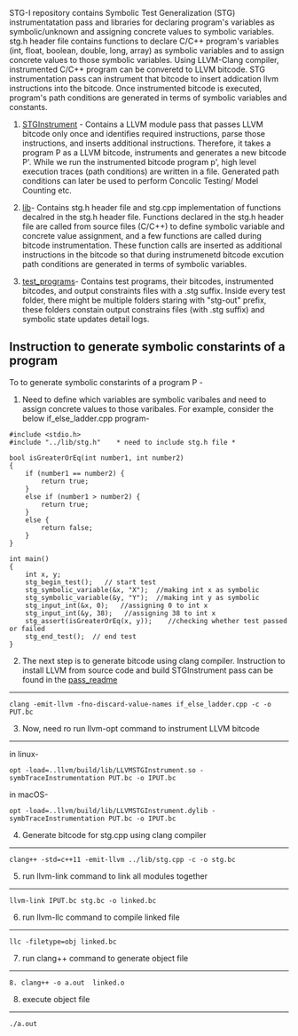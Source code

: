 STG-I repository contains Symbolic Test Generalization (STG) instrumentatation pass and libraries for declaring program's variables as symbolic/unknown and assigning concrete values to symbolic variables. stg.h header file contains functions to declare C/C++ program's variables (int, float, boolean, double, long, array) as symbolic variables and to assign concrete values to those symbolic variables. Using LLVM-Clang compiler, instrumented C/C++ program can be converetd to LLVM bitcode. 
STG instrumentation pass can instrument that bitcode to insert addication llvm instructions into the bitcode. Once instrumented bitcode is executed, program's path conditions are generated in terms of symbolic variables and constants. 

1. [STGInstrument](https://github.com/soneyahossain/STG-I/tree/master/pass/STGInstrument) - Contains a LLVM module pass that passes LLVM bitcode only once and identifies required instructions, parse those instructions, and inserts additional instructions. Therefore, it takes a program P as a LLVM bitcode, instruments and generates a new bitcode P'. 
While we run the instrumented bitcode program p', high level execution traces (path conditions) are written in a file. Generated path conditions can later be used to perform Concolic Testing/ Model Counting etc.  

2. [lib](https://github.com/soneyahossain/STG-I/tree/master/lib)- Contains stg.h header file and stg.cpp implementation of functions decalred in the stg.h header file. Functions declared in the stg.h header file are called from source files (C/C++) to define symbolic variable and concrete value assignment, and a few functions are called during bitcode instrumentation. These function calls are inserted as additional instructions in the bitcode so that during instrumenetd bitcode excution path conditions are generated in terms of symbolic variables. 


3. [test_programs](https://github.com/soneyahossain/STG-I/tree/master/test_programs)- Contains test programs, their bitcodes, instrumented bitcodes, and output constraints files with a .stg suffix. Inside every test folder, there might be multiple folders staring with "stg-out" prefix, these folders constain output constrains files (with .stg suffix) and symbolic state updates detail logs.


Instruction to generate symbolic constarints of a program
---------------------------------------------------------

To to generate symbolic constarints of a program P -

1. Need to define which variables are symbolic varibales and need to assign concrete values to those varibales. For example, consider the below if_else_ladder.cpp program-
```
#include <stdio.h>    
#include "../lib/stg.h"    * need to include stg.h file *  

bool isGreaterOrEq(int number1, int number2)  
{  
    if (number1 == number2) {  
        return true;  
    }  
    else if (number1 > number2) {  
        return true;  
    }  
    else {  
        return false;  
    }  
}   

int main()  
{
    int x, y;  
    stg_begin_test();   // start test
    stg_symbolic_variable(&x, "X");  //making int x as symbolic
    stg_symbolic_variable(&y, "Y");  //making int y as symbolic
    stg_input_int(&x, 0);   //assigning 0 to int x 
    stg_input_int(&y, 38);   //assigning 38 to int x 
    stg_assert(isGreaterOrEq(x, y));    //checking whether test passed or failed 
    stg_end_test();  // end test
}

```
2. The next step is to generate bitcode using clang compiler. Instruction to install LLVM from source code and build STGInstrument pass can be found in the [pass_readme](https://github.com/soneyahossain/STG-I/blob/master/pass/README.md) 
-----------------------------------------------------------------------------------------------------------------------

```
clang -emit-llvm -fno-discard-value-names if_else_ladder.cpp -c -o PUT.bc

```
3. Now, need ro run llvm-opt command to instrument LLVM bitcode
----------------------------------------------------------------

in linux-

```
opt -load=..llvm/build/lib/LLVMSTGInstrument.so -symbTraceInstrumentation PUT.bc -o IPUT.bc
```
in macOS-

```
opt -load=..llvm/build/lib/LLVMSTGInstrument.dylib -symbTraceInstrumentation PUT.bc -o IPUT.bc

```

4. Generate bitcode for stg.cpp using clang compiler 
----------------------------------------------------------------

```
clang++ -std=c++11 -emit-llvm ../lib/stg.cpp -c -o stg.bc

```

5. run llvm-link command to link all modules together
----------------------------------------------------------------

```
llvm-link IPUT.bc stg.bc -o linked.bc

```

6. run llvm-llc command to compile linked file 
----------------------------------------------------------------

```
llc -filetype=obj linked.bc

```

7. run clang++ command to generate object file 
---------------------------------------------------------------------------------------------------------------------
```
8. clang++ -o a.out  linked.o
```
8. execute object file
---------------------------------------------------------------------------------------------------------------------
```
./a.out

```
